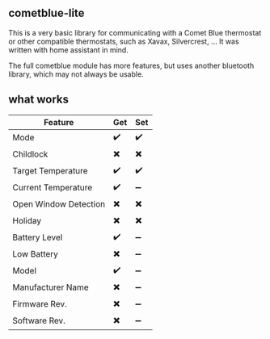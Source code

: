 ## cometblue-lite

This is a very basic library for communicating with a Comet Blue thermostat or other compatible thermostats, such as Xavax, Silvercrest, ...
It was written with home assistant in mind. 

The full cometblue module has more features, but uses another bluetooth library, which may not always be usable.

## what works

Feature | Get | Set
------- | ------- | ------
Mode | :heavy_check_mark: | :heavy_check_mark:
Childlock | :heavy_multiplication_x: | :heavy_multiplication_x:
Target Temperature | :heavy_check_mark: | :heavy_check_mark:
Current Temperature | :heavy_check_mark: | :heavy_minus_sign:
Open Window Detection | :heavy_multiplication_x: | :heavy_multiplication_x:
Holiday | :heavy_multiplication_x: | :heavy_multiplication_x:
Battery Level | :heavy_check_mark: | :heavy_minus_sign:
Low Battery | :heavy_multiplication_x: | :heavy_minus_sign:
Model | :heavy_check_mark: | :heavy_minus_sign:
Manufacturer Name | :heavy_multiplication_x: | :heavy_minus_sign:
Firmware Rev. | :heavy_multiplication_x: | :heavy_minus_sign:
Software Rev. | :heavy_multiplication_x: | :heavy_minus_sign: 
